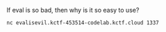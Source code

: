 If eval is so bad, then why is it so easy to use?

```nc evalisevil.kctf-453514-codelab.kctf.cloud 1337```
